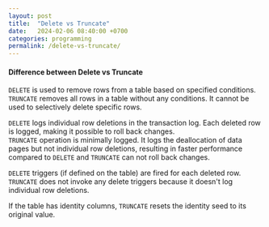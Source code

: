```yaml
---
layout: post
title:  "Delete vs Truncate"
date:   2024-02-06 08:40:00 +0700
categories: programming
permalink: /delete-vs-truncate/
---
```

#### Difference between Delete vs Truncate
`DELETE` is used to remove rows from a table based on specified conditions.  
`TRUNCATE` removes all rows in a table without any conditions. It cannot be used to selectively delete specific rows.

`DELETE` logs individual row deletions in the transaction log. Each deleted row is logged, making it possible to roll back changes.  
`TRUNCATE` operation is minimally logged. It logs the deallocation of data pages but not individual row deletions, resulting in faster performance compared to `DELETE` and `TRUNCATE` can not roll back changes.

`DELETE` triggers (if defined on the table) are fired for each deleted row.  
`TRUNCATE` does not invoke any delete triggers because it doesn't log individual row deletions.

If the table has identity columns, `TRUNCATE` resets the identity seed to its original value.